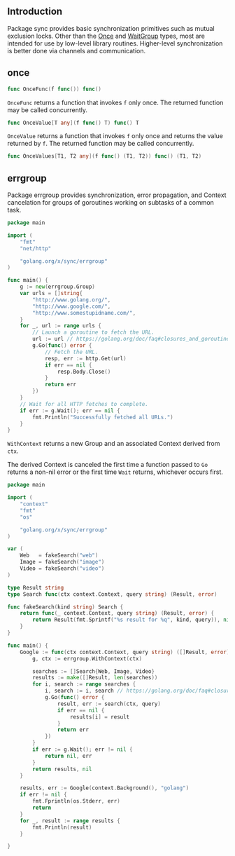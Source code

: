 ## Introduction

Package sync provides basic synchronization primitives such as mutual exclusion locks. Other than the [Once](https://pkg.go.dev/sync#Once) and [WaitGroup](https://pkg.go.dev/sync#WaitGroup) types, most are intended for use by low-level library routines. Higher-level synchronization is better done via channels and communication.

## once

```go
func OnceFunc(f func()) func()
```

`OnceFunc` returns a function that invokes `f` only once. The returned function may be called concurrently.

```go
func OnceValue[T any](f func() T) func() T
```

`OnceValue` returns a function that invokes `f` only once and returns the value returned by `f`. The returned function may be called concurrently.

```go
func OnceValues[T1, T2 any](f func() (T1, T2)) func() (T1, T2)
```

## errgroup

Package errgroup provides synchronization, error propagation, and Context cancelation for groups of goroutines working on subtasks of a common task.

```go
package main

import (
	"fmt"
	"net/http"

	"golang.org/x/sync/errgroup"
)

func main() {
	g := new(errgroup.Group)
	var urls = []string{
		"http://www.golang.org/",
		"http://www.google.com/",
		"http://www.somestupidname.com/",
	}
	for _, url := range urls {
		// Launch a goroutine to fetch the URL.
		url := url // https://golang.org/doc/faq#closures_and_goroutines
		g.Go(func() error {
			// Fetch the URL.
			resp, err := http.Get(url)
			if err == nil {
				resp.Body.Close()
			}
			return err
		})
	}
	// Wait for all HTTP fetches to complete.
	if err := g.Wait(); err == nil {
		fmt.Println("Successfully fetched all URLs.")
	}
}
```

`WithContext` returns a new Group and an associated Context derived from `ctx`.

The derived Context is canceled the first time a function passed to `Go` returns a non-nil error or the first time `Wait` returns, whichever occurs first.

```go
package main

import (
	"context"
	"fmt"
	"os"

	"golang.org/x/sync/errgroup"
)

var (
	Web   = fakeSearch("web")
	Image = fakeSearch("image")
	Video = fakeSearch("video")
)

type Result string
type Search func(ctx context.Context, query string) (Result, error)

func fakeSearch(kind string) Search {
	return func(_ context.Context, query string) (Result, error) {
		return Result(fmt.Sprintf("%s result for %q", kind, query)), nil
	}
}

func main() {
	Google := func(ctx context.Context, query string) ([]Result, error) {
		g, ctx := errgroup.WithContext(ctx)

		searches := []Search{Web, Image, Video}
		results := make([]Result, len(searches))
		for i, search := range searches {
			i, search := i, search // https://golang.org/doc/faq#closures_and_goroutines
			g.Go(func() error {
				result, err := search(ctx, query)
				if err == nil {
					results[i] = result
				}
				return err
			})
		}
		if err := g.Wait(); err != nil {
			return nil, err
		}
		return results, nil
	}

	results, err := Google(context.Background(), "golang")
	if err != nil {
		fmt.Fprintln(os.Stderr, err)
		return
	}
	for _, result := range results {
		fmt.Println(result)
	}

}
```
